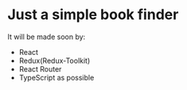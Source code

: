 # Just a simple book finder
  It will be made soon by:
  * React
  * Redux(Redux-Toolkit)
  * React Router
  * TypeScript as possible

